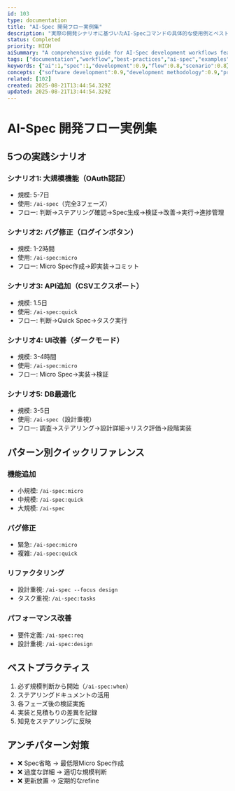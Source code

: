 ```yaml
---
id: 103
type: documentation
title: "AI-Spec 開発フロー実例集"
description: "実際の開発シナリオに基づいたAI-Specコマンドの具体的な使用例とベストプラクティス"
status: Completed
priority: HIGH
aiSummary: "A comprehensive guide for AI-Spec development workflows featuring 5 practical scenarios ranging from large-scale OAuth authentication to micro-level bug fixes, with specific command usage patterns and best practices for different development scales and types."
tags: ["documentation","workflow","best-practices","ai-spec","examples"]
keywords: {"ai":1,"spec":1,"development":0.9,"flow":0.8,"scenario":0.8}
concepts: {"software development":0.9,"development methodology":0.9,"project management":0.8,"workflow automation":0.8,"feature development":0.8}
related: [102]
created: 2025-08-21T13:44:54.329Z
updated: 2025-08-21T13:44:54.329Z
---
```


# AI-Spec 開発フロー実例集

## 5つの実践シナリオ

### シナリオ1: 大規模機能（OAuth認証）
- 規模: 5-7日
- 使用: `/ai-spec`（完全3フェーズ）
- フロー: 判断→ステアリング確認→Spec生成→検証→改善→実行→進捗管理

### シナリオ2: バグ修正（ログインボタン）
- 規模: 1-2時間
- 使用: `/ai-spec:micro`
- フロー: Micro Spec作成→即実装→コミット

### シナリオ3: API追加（CSVエクスポート）
- 規模: 1.5日
- 使用: `/ai-spec:quick`
- フロー: 判断→Quick Spec→タスク実行

### シナリオ4: UI改善（ダークモード）
- 規模: 3-4時間
- 使用: `/ai-spec:micro`
- フロー: Micro Spec→実装→検証

### シナリオ5: DB最適化
- 規模: 3-5日
- 使用: `/ai-spec`（設計重視）
- フロー: 調査→ステアリング→設計詳細→リスク評価→段階実装

## パターン別クイックリファレンス

### 機能追加
- 小規模: `/ai-spec:micro`
- 中規模: `/ai-spec:quick`
- 大規模: `/ai-spec`

### バグ修正
- 緊急: `/ai-spec:micro`
- 複雑: `/ai-spec:quick`

### リファクタリング
- 設計重視: `/ai-spec --focus design`
- タスク重視: `/ai-spec:tasks`

### パフォーマンス改善
- 要件定義: `/ai-spec:req`
- 設計重視: `/ai-spec:design`

## ベストプラクティス
1. 必ず規模判断から開始（`/ai-spec:when`）
2. ステアリングドキュメントの活用
3. 各フェーズ後の検証実施
4. 実装と見積もりの差異を記録
5. 知見をステアリングに反映

## アンチパターン対策
- ❌ Spec省略 → 最低限Micro Spec作成
- ❌ 過度な詳細 → 適切な規模判断
- ❌ 更新放置 → 定期的なrefine